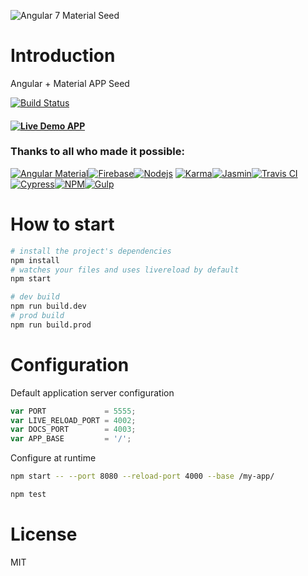 ![Angular 7 Material Seed](https://d585tldpucybw.cloudfront.net/sfimages/default-source/blogs/2018/2018-10/whats-new-in-angular-7_870x220.png?sfvrsn=61c86e9_3)

# Introduction
Angular + Material APP Seed

[![Build Status](https://travis-ci.org/kunalkamble/angular-material-seed.svg?branch=master)](https://travis-ci.org/kunalkamble/angular-material-seed)

#### [![Live Demo APP](https://icon2.kisspng.com/20180426/yjq/kisspng-computer-icons-download-clip-art-5ae1da8930d9d3.9080995315247509852001.jpg)](https://angular-material-seed.firebaseapp.com/)

### Thanks to all who made it possible: 
[![Angular Material](https://www.softaculous.com/images/softimages/464__logo.gif)](https://material.angular.io/)[![Firebase](https://mythinkpond.com/img/logo/firebase.png)](https://firebase.google.com)[![Nodejs](http://devsontech.com/images/Services/nodejs_logo.png)](https://nodejs.org/en/)
[![Karma](https://s.gravatar.com/avatar/d2c437c6b067d6105dcace2427303c3b?size=100&default=retro)](https://karma-runner.github.io/latest/index.html)[![Jasmin](https://img.stackshare.io/service/831/thumb_retina_7c0b595409af531b9cdeb07f8c513e8b.png)](https://jasmine.github.io/)[![Travis CI](https://cloud.headwayapp.co/accounts/images/thumb/000/009/614-cc0b44b65aba08426ac2ea312fd5a9ea50ceb3b5.png)](https://travis-ci.org/)
[![Cypress](https://yt3.ggpht.com/a-/AN66SAxkzGExSZWKCsNB0XMR3fSofdWzZDF6uR3K9Q=s100-mo-c-c0xffffffff-rj-k-no)](https://www.cypress.io/)[![NPM](https://media.glassdoor.com/sql/1058449/npm-squarelogo-1442043935395.png)](https://www.npmjs.com/)[![Gulp](http://www.themightycribb.com/wp-content/uploads/2016/08/gulpjs-logo-100x100.jpg)](https://gulpjs.com/)

# How to start

```bash
# install the project's dependencies
npm install
# watches your files and uses livereload by default
npm start

# dev build
npm run build.dev
# prod build
npm run build.prod
```

# Configuration

Default application server configuration

```javascript
var PORT             = 5555;
var LIVE_RELOAD_PORT = 4002;
var DOCS_PORT        = 4003;
var APP_BASE         = '/';
```

Configure at runtime

```bash
npm start -- --port 8080 --reload-port 4000 --base /my-app/
```

```bash
npm test
```

# License

MIT
